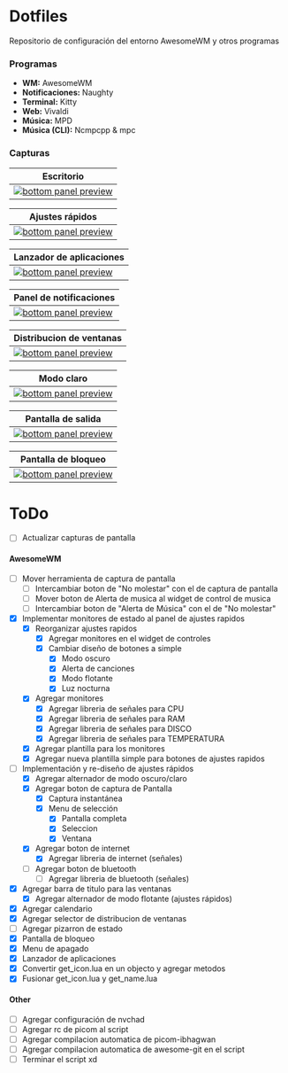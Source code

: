 # Dotfiles

Repositorio de configuración del entorno AwesomeWM y otros programas

### Programas

- **WM:** AwesomeWM
- **Notificaciones:** Naughty
- **Terminal:** Kitty
- **Web:** Vivaldi
- **Música:** MPD
- **Música (CLI):** Ncmpcpp & mpc

### Capturas

| <b>Escritorio</b>                                                                                                                               |
| ----------------------------------------------------------------------------------------------------------------------------------------------- |
| <a href="#--------"><img src="https://raw.githubusercontent.com/Lik-e/Dotfiles/main/.github/screenshots/01.png" alt="bottom panel preview"></a> |

| <b>Ajustes rápidos</b>                                                                                                                          |
| ----------------------------------------------------------------------------------------------------------------------------------------------- |
| <a href="#--------"><img src="https://raw.githubusercontent.com/Lik-e/Dotfiles/main/.github/screenshots/02.png" alt="bottom panel preview"></a> |

| <b>Lanzador de aplicaciones</b>                                                                                                                 |
| ----------------------------------------------------------------------------------------------------------------------------------------------- |
| <a href="#--------"><img src="https://raw.githubusercontent.com/Lik-e/Dotfiles/main/.github/screenshots/03.png" alt="bottom panel preview"></a> |

| <b>Panel de notificaciones</b>                                                                                                                  |
| ----------------------------------------------------------------------------------------------------------------------------------------------- |
| <a href="#--------"><img src="https://raw.githubusercontent.com/Lik-e/Dotfiles/main/.github/screenshots/04.png" alt="bottom panel preview"></a> |

| <b>Distribucion de ventanas</b>                                                                                                                 |
| ----------------------------------------------------------------------------------------------------------------------------------------------- |
| <a href="#--------"><img src="https://raw.githubusercontent.com/Lik-e/Dotfiles/main/.github/screenshots/05.png" alt="bottom panel preview"></a> |

| <b>Modo claro</b>                                                                                                                               |
| ----------------------------------------------------------------------------------------------------------------------------------------------- |
| <a href="#--------"><img src="https://raw.githubusercontent.com/Lik-e/Dotfiles/main/.github/screenshots/06.png" alt="bottom panel preview"></a> |

| <b>Pantalla de salida</b>                                                                                                                       |
| ----------------------------------------------------------------------------------------------------------------------------------------------- |
| <a href="#--------"><img src="https://raw.githubusercontent.com/Lik-e/Dotfiles/main/.github/screenshots/07.png" alt="bottom panel preview"></a> |

| <b>Pantalla de bloqueo</b>                                                                                                                      |
| ----------------------------------------------------------------------------------------------------------------------------------------------- |
| <a href="#--------"><img src="https://raw.githubusercontent.com/Lik-e/Dotfiles/main/.github/screenshots/08.png" alt="bottom panel preview"></a> |

# ToDo
- [ ] Actualizar capturas de pantalla

#### AwesomeWM

- [ ] Mover herramienta de captura de pantalla
  - [ ] Intercambiar boton de "No molestar" con el de captura de pantalla
  - [ ] Mover boton de Alerta de musica al widget de control de musica
  - [ ] Intercambiar boton de "Alerta de Música" con el de "No molestar"
- [X] Implementar monitores de estado al panel de ajustes rapidos
  - [X] Reorganizar ajustes rapidos
    - [X] Agregar monitores en el widget de controles
    - [X] Cambiar diseño de botones a simple
      - [X] Modo oscuro
      - [X] Alerta de canciones
      - [X] Modo flotante
      - [X] Luz nocturna
  - [X] Agregar monitores
    - [X] Agregar libreria de señales para CPU
    - [X] Agregar libreria de señales para RAM
    - [X] Agregar libreria de señales para DISCO
    - [X] Agregar libreria de señales para TEMPERATURA
  - [X] Agregar plantilla para los monitores
  - [X] Agregar nueva plantilla simple para botones de ajustes rapidos
- [ ] Implementación y re-diseño de ajustes rápidos
  - [x] Agregar alternador de modo oscuro/claro
  - [x] Agregar boton de captura de Pantalla
    - [x] Captura instantánea
    - [x] Menu de selección
      - [x] Pantalla completa
      - [x] Seleccion
      - [x] Ventana
  - [x] Agregar boton de internet
    - [x] Agregar libreria de internet (señales)
  - [ ] Agregar boton de bluetooth
    - [ ] Agregar libreria de bluetooth (señales)
- [x] Agregar barra de titulo para las ventanas
  - [x] Agregar alternador de modo flotante (ajustes rápidos)
- [x] Agregar calendario
- [x] Agregar selector de distribucion de ventanas
- [ ] Agregar pizarron de estado
- [x] Pantalla de bloqueo
- [x] Menu de apagado
- [x] Lanzador de aplicaciones
- [x] Convertir get_icon.lua en un objecto y agregar metodos
- [x] Fusionar get_icon.lua y get_name.lua

#### Other

- [ ] Agregar configuración de nvchad
- [ ] Agregar rc de picom al script
- [ ] Agregar compilacion automatica de picom-ibhagwan
- [ ] Agregar compilacion automatica de awesome-git en el script
- [ ] Terminar el script xd
